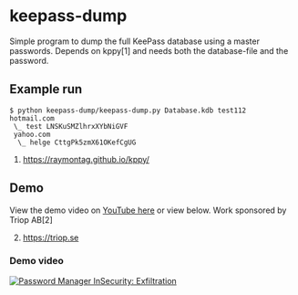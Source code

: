 # keepass-dump

Simple program to dump the full KeePass database using a master passwords. Depends on kppy[1] and needs both the database-file and the password.

## Example run

```
$ python keepass-dump/keepass-dump.py Database.kdb test112
hotmail.com
 \_ test LNSKuSMZlhrxXYbNiGVF
 yahoo.com
  \_ helge CttgPk5zmX61OKefCgUG
```

1. https://raymontag.github.io/kppy/

## Demo

View the demo video on [YouTube here](https://www.youtube.com/watch?v=27EofrWbj4w) or view below. Work sponsored by Triop AB[2]

2. https://triop.se

### Demo video

[![Password Manager InSecurity: Exfiltration](https://img.youtube.com/vi/27EofrWbj4w/0.jpg)](https://www.youtube.com/watch?v=27EofrWbj4w)
